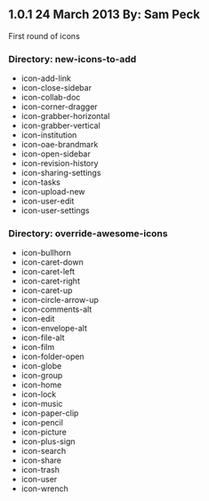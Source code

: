 <h2>1.0.1
24 March 2013
By: Sam Peck
</h2>

First round of icons

<h3>Directory: new-icons-to-add</h3>
<ul>
<li>icon-add-link</li>
<li>icon-close-sidebar</li>
<li>icon-collab-doc</li>
<li>icon-corner-dragger</li>
<li>icon-grabber-horizontal</li>
<li>icon-grabber-vertical</li>
<li>icon-institution</li>
<li>icon-oae-brandmark</li>
<li>icon-open-sidebar</li>
<li>icon-revision-history</li>
<li>icon-sharing-settings</li>
<li>icon-tasks</li>
<li>icon-upload-new</li>
<li>icon-user-edit</li>
<li>icon-user-settings</li>
</ul>

<h3>Directory: override-awesome-icons</h3>
<ul>
<li>icon-bullhorn</li>
<li>icon-caret-down</li>
<li>icon-caret-left</li>
<li>icon-caret-right</li>
<li>icon-caret-up</li>
<li>icon-circle-arrow-up</li>
<li>icon-comments-alt</li>
<li>icon-edit</li>
<li>icon-envelope-alt</li>
<li>icon-file-alt</li>
<li>icon-film</li>
<li>icon-folder-open</li>
<li>icon-globe</li>
<li>icon-group</li>
<li>icon-home</li>
<li>icon-lock</li>
<li>icon-music</li>
<li>icon-paper-clip</li>
<li>icon-pencil</li>
<li>icon-picture</li>
<li>icon-plus-sign</li>
<li>icon-search</li>
<li>icon-share</li>
<li>icon-trash</li>
<li>icon-user</li>
<li>icon-wrench</li>
</ul>
